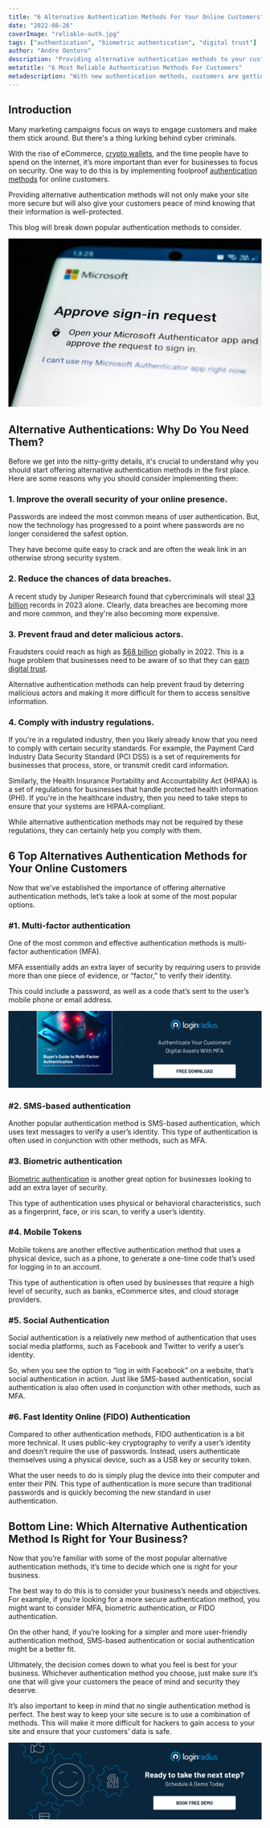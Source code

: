 ```yaml
---
title: "6 Alternative Authentication Methods For Your Online Customers"
date: "2022-08-26"
coverImage: "reliable-auth.jpg"
tags: ["authentication", "biometric authentication", "digital trust"]
author: "Andre Oentoro"
description: "Providing alternative authentication methods to your customers will not only make your site more secure but will also give them peace of mind knowing that their information is well-protected. This blog breaks down the popular authentication methods to consider for your customers."
metatitle: "6 Most Reliable Authentication Methods For Customers"
metadescription: "With new authentication methods, customers are getting more secure. This blog outlines the common ones and helps you decide which is best for your business."
---
```


## Introduction

Many marketing campaigns focus on ways to engage customers and make them stick around. But there's a thing lurking behind cyber criminals.

With the rise of eCommerce, [crypto wallets](https://breadnbeyond.com/blockchain/crypto-wallets/), and the time people have to spend on the internet, it’s more important than ever for businesses to focus on security. One way to do this is by implementing foolproof [authentication methods](https://www.loginradius.com/blog/identity/authentication-option-for-your-product/) for online customers.

Providing alternative authentication methods will not only make your site more secure but will also give your customers peace of mind knowing that their information is well-protected. 

This blog will break down popular authentication methods to consider.

![auth-method](auth-method.png)

## Alternative Authentications: Why Do You Need Them?

Before we get into the nitty-gritty details, it's crucial to understand why you should start offering alternative authentication methods in the first place. Here are some reasons why you should consider implementing them:


### 1. Improve the overall security of your online presence.

Passwords are indeed the most common means of user authentication. But, now the technology has progressed to a point where passwords are no longer considered the safest option. 

They have become quite easy to crack and are often the weak link in an otherwise strong security system. 


### 2. Reduce the chances of data breaches.

A recent study by Juniper Research found that cybercriminals will steal [33 billion](https://www.juniperresearch.com/press/cybersecurity-breaches-to-result-in-over-146-bn) records in 2023 alone. Clearly, data breaches are becoming more and more common, and they're also becoming more expensive.


### 3. Prevent fraud and deter malicious actors.

Fraudsters could reach as high as [$68 billion](https://www.infosecurity-magazine.com/news/digital-ad-fraud-set-to-hit-68bn/) globally in 2022. This is a huge problem that businesses need to be aware of so that they can [earn digital trust](https://www.loginradius.com/blog/growth/digital-trust-business-invest-2022/). 

Alternative authentication methods can help prevent fraud by deterring malicious actors and making it more difficult for them to access sensitive information.


### 4. Comply with industry regulations.

If you're in a regulated industry, then you likely already know that you need to comply with certain security standards. For example, the Payment Card Industry Data Security Standard (PCI DSS) is a set of requirements for businesses that process, store, or transmit credit card information. 

Similarly, the Health Insurance Portability and Accountability Act (HIPAA) is a set of regulations for businesses that handle protected health information (PHI). If you're in the healthcare industry, then you need to take steps to ensure that your systems are HIPAA-compliant. 

While alternative authentication methods may not be required by these regulations, they can certainly help you comply with them.


## 6 Top Alternatives Authentication Methods for Your Online Customers

Now that we’ve established the importance of offering alternative authentication methods, let’s take a look at some of the most popular options.


### #1. Multi-factor authentication

One of the most common and effective authentication methods is multi-factor authentication (MFA). 

MFA essentially adds an extra layer of security by requiring users to provide more than one piece of evidence, or “factor,” to verify their identity. 

This could include a password, as well as a code that’s sent to the user’s mobile phone or email address. 

[![EB-GD-to-MFA](EB-GD-to-MFA.png)](https://www.loginradius.com/resource/buyers-guide-to-multi-factor-authentication/)


### #2. SMS-based authentication

Another popular authentication method is SMS-based authentication, which uses text messages to verify a user’s identity. This type of authentication is often used in conjunction with other methods, such as MFA. 


### #3. Biometric authentication

[Biometric authentication](https://www.loginradius.com/blog/identity/biometric-authentication-mobile-apps/) is another great option for businesses looking to add an extra layer of security. 

This type of authentication uses physical or behavioral characteristics, such as a fingerprint, face, or iris scan, to verify a user’s identity.


### #4. Mobile Tokens

Mobile tokens are another effective authentication method that uses a physical device, such as a phone, to generate a one-time code that’s used for logging in to an account. 

This type of authentication is often used by businesses that require a high level of security, such as banks, eCommerce sites, and cloud storage providers.


### #5. Social Authentication

Social authentication is a relatively new method of authentication that uses social media platforms, such as Facebook and Twitter to verify a user’s identity. 

So, when you see the option to “log in with Facebook” on a website, that’s social authentication in action. Just like SMS-based authentication, social authentication is also often used in conjunction with other methods, such as MFA. 


### #6. Fast Identity Online (FIDO) Authentication

Compared to other authentication methods, FIDO authentication is a bit more technical. It uses public-key cryptography to verify a user’s identity and doesn’t require the use of passwords. Instead, users authenticate themselves using a physical device, such as a USB key or security token. 

What the user needs to do is simply plug the device into their computer and enter their PIN. This type of authentication is more secure than traditional passwords and is quickly becoming the new standard in user authentication. 


## Bottom Line: Which Alternative Authentication Method Is Right for Your Business?

Now that you’re familiar with some of the most popular alternative authentication methods, it’s time to decide which one is right for your business. 

The best way to do this is to consider your business’s needs and objectives. For example, if you’re looking for a more secure authentication method, you might want to consider MFA, biometric authentication, or FIDO authentication.

On the other hand, if you’re looking for a simpler and more user-friendly authentication method, SMS-based authentication or social authentication might be a better fit. 

Ultimately, the decision comes down to what you feel is best for your business. Whichever authentication method you choose, just make sure it’s one that will give your customers the peace of mind and security they deserve.

It’s also important to keep in mind that no single authentication method is perfect. The best way to keep your site secure is to use a combination of methods. This will make it more difficult for hackers to gain access to your site and ensure that your customers’ data is safe. 
 
[![book-a-free-demo-loginradius](../../assets/book-a-demo-loginradius.png)](https://www.loginradius.com/book-a-demo/)
